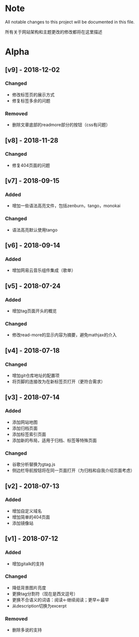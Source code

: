 # Note

All notable changes to this project will be documented in this file.

所有关于网站架构和主题更改的修改都将在这里描述

# Alpha

## [v9] - 2018-12-02

### Changed
- 修改标签页的展示方式
- 修复标签多余的问题

### Removed
- 删除文章底部的readmore部分的按钮（css有问题）

## [v8] - 2018-11-28

### Changed
- 修复404页面的问题 

## [v7] - 2018-09-15

### Added
- 增加一些语法高亮文件，包括zenburn，tango，monokai

### Changed
- 语法高亮默认使用tango

## [v6] - 2018-09-14

### Added
- 增加网易云音乐组件集成（歌单）

## [v5] - 2018-07-24

### Added
- 增加tag页面开头的概览

### Changed
- 修改read-more的显示内容为摘要，避免mathjax的介入

## [v4] - 2018-07-18

### Changed
- 增加git仓库地址的配置项
- 将页脚的连接改为在新标签页打开（更符合需求）

## [v3] - 2018-07-14

### Added
- 添加网站地图
- 添加归档页面
- 添加标签索引页面
- 添加新的布局，适用于归档、标签等特殊页面

### Changed
- 谷歌分析替换为gtag.js
- 侧边栏导航按钮将在同一页面打开（为归档和自我介绍页面考虑）

## [v2] - 2018-07-13

### Added
- 增加自定义域名
- 增加简单的404页面
- 添加镜像站

## [v1] - 2018-07-12

### Added
- 增加gitalk的支持

### Changed
- 降低背景图片亮度
- 更换tag分割符（现在是西文逗号）
- 更换不合语义的词语：阅读<-继续阅读；更早<-最早
- 从description切换为excerpt

### Removed
- 删除多说的支持
